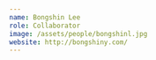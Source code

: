 ```yaml
---
name: Bongshin Lee
role: Collaborator
image: /assets/people/bongshinl.jpg
website: http://bongshiny.com/
---
```

